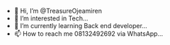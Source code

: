 - 👋 Hi, I’m @TreasureOjeamiren
- 👀 I’m interested in Tech...
- 🌱 I’m currently learning Back end developer...  
- 📫 How to reach me 08132492692 via WhatsApp...

<!---
TreasureOjeamiren/TreasureOjeamiren is a ✨ special ✨ repository because its `README.md` (this file) appears on your GitHub profile.
You can click the Preview link to take a look at your changes.
--->
